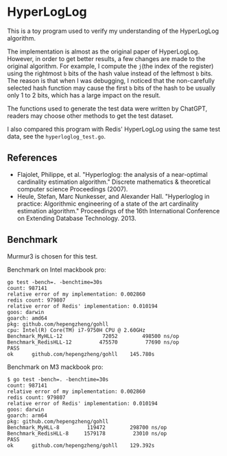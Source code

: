 # HyperLogLog

This is a toy program used to verify my understanding of the HyperLogLog algorithm.

The implementation is almost as the original paper of HyperLogLog.
However, in order to get better results, a few changes are made to the original algorithm.
For example, I compute the `j`(the index of the register) using the rightmost `b` bits of the hash value instead of
the leftmost `b` bits. The reason is that when I was debugging,
I noticed that the non-carefully selected hash function may cause
the first `b` bits of the hash to be usually only 1 to 2 bits, which has a large impact on the result.

The functions used to generate the test data were written by ChatGPT, readers may choose other methods to get the test
dataset.

I also compared this program with Redis' HyperLogLog using the same test data, see the `hyperloglog_test.go`.

## References

- Flajolet, Philippe, et al. "Hyperloglog: the analysis of a near-optimal cardinality estimation algorithm." Discrete mathematics & theoretical computer science Proceedings (2007).
- Heule, Stefan, Marc Nunkesser, and Alexander Hall. "Hyperloglog in practice: Algorithmic engineering of a state of the art cardinality estimation algorithm." Proceedings of the 16th International Conference on Extending Database Technology. 2013.


## Benchmark

Murmur3 is chosen for this test.

Benchmark on Intel mackbook pro:

```
go test -bench=. -benchtime=30s
count: 987141
relative error of my implementation: 0.002860
redis count: 979807
relative error of Redis' implementation: 0.010194
goos: darwin
goarch: amd64
pkg: github.com/hepengzheng/gohll
cpu: Intel(R) Core(TM) i7-9750H CPU @ 2.60GHz
Benchmark_MyHLL-12       	   72052	    498500 ns/op
Benchmark_RedisHLL-12    	  475570	     77690 ns/op
PASS
ok  	github.com/hepengzheng/gohll	145.780s
```

Benchmark on M3 mackbook pro:
```
$ go test -bench=. -benchtime=30s
count: 987141
relative error of my implementation: 0.002860
redis count: 979807
relative error of Redis' implementation: 0.010194
goos: darwin
goarch: arm64
pkg: github.com/hepengzheng/gohll
Benchmark_MyHLL-8      	  119472	    298700 ns/op
Benchmark_RedisHLL-8   	 1579178	     23010 ns/op
PASS
ok  	github.com/hepengzheng/gohll	129.392s
```